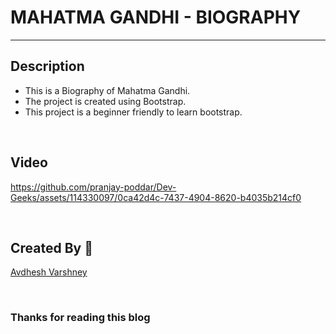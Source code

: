 # MAHATMA GANDHI - BIOGRAPHY

---

## Description

- This is a Biography of Mahatma Gandhi.
- The project is created using Bootstrap.
- This project is a beginner friendly to learn bootstrap.


<br>

## Video

https://github.com/pranjay-poddar/Dev-Geeks/assets/114330097/0ca42d4c-7437-4904-8620-b4035b214cf0


<br>

## Created By 👦

[Avdhesh Varshney](https://github.com/Avdhesh-Varshney)


<br>

### Thanks for reading this blog

